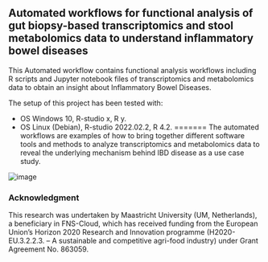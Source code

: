 ## Automated workflows for functional analysis of gut biopsy-based transcriptomics and stool metabolomics data to understand inflammatory bowel diseases

This Automated workflow contains functional analysis workflows including R scripts and Jupyter notebook files of transcriptomics and metabolomics data to obtain an insight about Inflammatory Bowel Diseases.

The setup of this project has been tested with:
- OS Windows 10, R-studio x, R y.
- OS Linux (Debian), R-studio 2022.02.2, R 4.2.
=======
The automated workflows are examples of how to bring together different software tools and methods to analyze transcriptomics and metabolomics data to reveal the underlying mechanism behind IBD disease as a use case study.

![image](https://user-images.githubusercontent.com/65600609/167213011-a954ebcb-1b83-4260-9b99-183a1ce2f108.png)

### Acknowledgment

This research was undertaken by Maastricht University (UM, Netherlands), a beneficiary in FNS-Cloud, which has received funding from the European Union’s Horizon 2020 Research and Innovation programme (H2020-EU.3.2.2.3. – A sustainable and competitive agri-food industry) under Grant Agreement No. 863059. 
